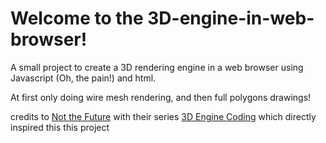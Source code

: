 # Welcome to the 3D-engine-in-web-browser!

A small project to create a 3D rendering engine in a web browser using Javascript (Oh, the pain!) and html.

At first only doing wire mesh rendering, and then full polygons drawings!

credits to [Not the Future](https://www.youtube.com/@notthefuture1881) with their series [3D Engine Coding](https://www.youtube.com/playlist?list=PLUvk3cvE4qoYjYuQdCIdnxRUThX63PFhk) which directly inspired this this project
